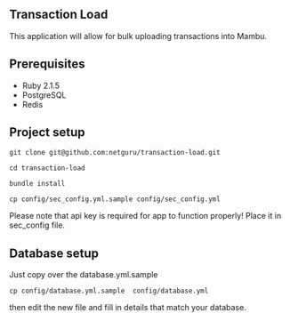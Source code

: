 ## Transaction Load

This application will allow for bulk uploading transactions into Mambu.

## Prerequisites

* Ruby 2.1.5
* PostgreSQL
* Redis 

## Project setup

```git clone git@github.com:netguru/transaction-load.git```

```cd transaction-load```

```bundle install```

```cp config/sec_config.yml.sample config/sec_config.yml```

Please note that api key is required for app to function properly! Place it in sec_config file.

## Database setup

Just copy over the database.yml.sample

```cp config/database.yml.sample  config/database.yml```

then edit the new file and fill in details that match your database.

